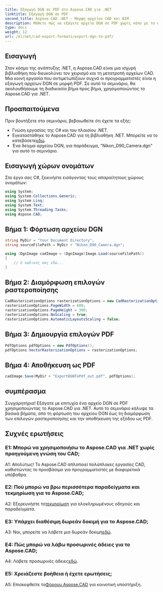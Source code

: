 ```yaml
---
title: Εξαγωγή DGN σε PDF στο Aspose.CAD για .NET
linktitle: Εξαγωγή DGN σε PDF
second_title: Aspose.CAD .NET - Μορφή αρχείου CAD και BIM
description: Μάθετε πώς να εξάγετε αρχεία DGN σε PDF χωρίς κόπο με το Aspose.CAD για .NET. Ένας βήμα προς βήμα οδηγός για απρόσκοπτη διαχείριση αρχείων CAD.
type: docs
weight: 12
url: /el/net/cad-export-formats/export-dgn-to-pdf/
---
```

## Εισαγωγή

Στον κόσμο της ανάπτυξης .NET, η Aspose.CAD είναι μια ισχυρή βιβλιοθήκη που διευκολύνει τον χειρισμό και τη μετατροπή αρχείων CAD. Μια κοινή εργασία που αντιμετωπίζουν συχνά οι προγραμματιστές είναι η εξαγωγή αρχείων DGN σε μορφή PDF. Σε αυτό το σεμινάριο, θα ακολουθήσουμε τη διαδικασία βήμα προς βήμα, χρησιμοποιώντας το Aspose.CAD για .NET.

## Προαπαιτούμενα

Πριν βουτήξετε στο σεμινάριο, βεβαιωθείτε ότι έχετε τα εξής:

- Γνώση εργασίας της C# και του πλαισίου .NET.
-  Εγκαταστάθηκε το Aspose.CAD για τη βιβλιοθήκη .NET. Μπορείτε να το κατεβάσετε[εδώ](https://releases.aspose.com/cad/net/).
- Ένα δείγμα αρχείου DGN, για παράδειγμα, "Nikon_D90_Camera.dgn" για αυτό το σεμινάριο.

## Εισαγωγή χώρων ονομάτων

Στο έργο σας C#, ξεκινήστε εισάγοντας τους απαραίτητους χώρους ονομάτων:

```csharp
using System;
using System.Collections.Generic;
using System.Linq;
using System.Text;
using System.Threading.Tasks;
using Aspose.CAD;
```

## Βήμα 1: Φόρτωση αρχείου DGN

```csharp
string MyDir = "Your Document Directory";
string sourceFilePath = MyDir + "Nikon_D90_Camera.dgn";

using (DgnImage cadImage = (DgnImage)Image.Load(sourceFilePath))
{
    // Ο κωδικός σας εδώ...
}
```

## Βήμα 2: Διαμόρφωση επιλογών ραστεροποίησης

```csharp
CadRasterizationOptions rasterizationOptions = new CadRasterizationOptions();
rasterizationOptions.PageWidth = 600;
rasterizationOptions.PageHeight = 300;
rasterizationOptions.NoScaling = true;
rasterizationOptions.AutomaticLayoutsScaling = false;
```

## Βήμα 3: Δημιουργία επιλογών PDF

```csharp
PdfOptions pdfOptions = new PdfOptions();
pdfOptions.VectorRasterizationOptions = rasterizationOptions;
```

## Βήμα 4: Αποθήκευση ως PDF

```csharp
cadImage.Save(MyDir + "ExportDGNToPdf_out.pdf", pdfOptions);
```

## συμπέρασμα

Συγχαρητήρια! Εξάγατε με επιτυχία ένα αρχείο DGN σε PDF χρησιμοποιώντας το Aspose.CAD για .NET. Αυτό το σεμινάριο κάλυψε τα βασικά βήματα, από τη φόρτωση του αρχείου DGN έως τη διαμόρφωση των επιλογών ραστεροποίησης και την αποθήκευση της εξόδου ως PDF.

## Συχνές ερωτήσεις

### Ε1: Μπορώ να χρησιμοποιήσω το Aspose.CAD για .NET χωρίς προηγούμενη γνώση του CAD;

Α1: Απολύτως! Το Aspose.CAD απλοποιεί πολύπλοκες εργασίες CAD, καθιστώντας το προσβάσιμο για προγραμματιστές με διαφορετικά υπόβαθρα.

### Ε2: Πού μπορώ να βρω περισσότερα παραδείγματα και τεκμηρίωση για το Aspose.CAD;

 A2: Εξερευνήστε το[τεκμηρίωση](https://reference.aspose.com/cad/net/) για ολοκληρωμένους οδηγούς και παραδείγματα.

### Ε3: Υπάρχει διαθέσιμη δωρεάν δοκιμή για το Aspose.CAD;

A3: Ναι, μπορείτε να λάβετε μια δωρεάν δοκιμή[εδώ](https://releases.aspose.com/).

### Ε4: Πώς μπορώ να λάβω προσωρινές άδειες για το Aspose.CAD;

 A4: Λάβετε προσωρινές άδειες[εδώ](https://purchase.aspose.com/temporary-license/).

### Ε5: Χρειάζεστε βοήθεια ή έχετε ερωτήσεις;

A5: Επισκεφθείτε το[Φόρουμ Aspose.CAD](https://forum.aspose.com/c/cad/19) για κοινοτική υποστήριξη.